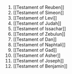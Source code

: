 1. [[Testament of Reuben]]
2. [[Testament of Simeon]]
3. [[Testament of Levi]]
4. [[Testament of Judah]]
5. [[Testament of Issachar]]
6. [[Testament of Zebulun]]
7. [[Testament of Dan]]
8. [[Testament of Naphtali]]
9. [[Testament of Gad]]
10. [[Testament of Asher]]
11. [[Testament of Joseph]]
12. [[Testament of Benjamin]]